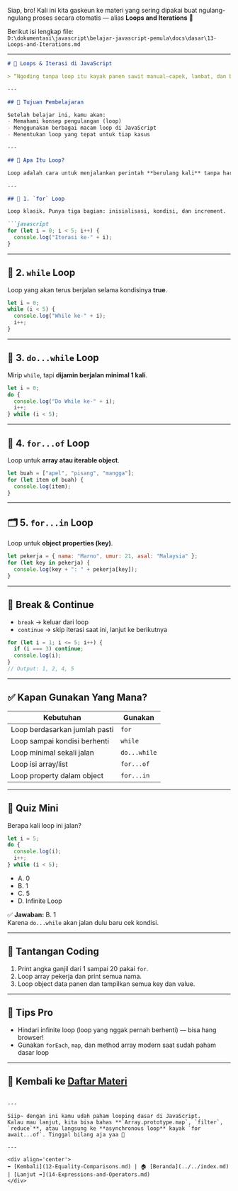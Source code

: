Siap, bro! Kali ini kita gaskeun ke materi yang sering dipakai buat ngulang-ngulang proses secara otomatis — alias **Loops and Iterations** 🔁

Berikut isi lengkap file:  
`D:\dokumentasi\javascript\belajar-javascript-pemula\docs\dasar\13-Loops-and-Iterations.md`

---

```markdown
# 🔁 Loops & Iterasi di JavaScript

> “Ngoding tanpa loop itu kayak panen sawit manual—capek, lambat, dan bikin nangis 😭”

---

## 🎯 Tujuan Pembelajaran

Setelah belajar ini, kamu akan:
- Memahami konsep pengulangan (loop)
- Menggunakan berbagai macam loop di JavaScript
- Menentukan loop yang tepat untuk tiap kasus

---

## 🧠 Apa Itu Loop?

Loop adalah cara untuk menjalankan perintah **berulang kali** tanpa harus menulis kode yang sama berkali-kali.

---

## 🔄 1. `for` Loop

Loop klasik. Punya tiga bagian: inisialisasi, kondisi, dan increment.

```javascript
for (let i = 0; i < 5; i++) {
  console.log("Iterasi ke-" + i);
}
```

---

## 🔁 2. `while` Loop

Loop yang akan terus berjalan selama kondisinya **true**.

```javascript
let i = 0;
while (i < 5) {
  console.log("While ke-" + i);
  i++;
}
```

---

## 🔂 3. `do...while` Loop

Mirip `while`, tapi **dijamin berjalan minimal 1 kali**.

```javascript
let i = 0;
do {
  console.log("Do While ke-" + i);
  i++;
} while (i < 5);
```

---

## 🧭 4. `for...of` Loop

Loop untuk **array atau iterable object**.

```javascript
let buah = ["apel", "pisang", "mangga"];
for (let item of buah) {
  console.log(item);
}
```

---

## 🗂️ 5. `for...in` Loop

Loop untuk **object properties (key)**.

```javascript
let pekerja = { nama: "Marno", umur: 21, asal: "Malaysia" };
for (let key in pekerja) {
  console.log(key + ": " + pekerja[key]);
}
```

---

## 🚨 Break & Continue

- `break` → keluar dari loop
- `continue` → skip iterasi saat ini, lanjut ke berikutnya

```javascript
for (let i = 1; i <= 5; i++) {
  if (i === 3) continue;
  console.log(i);
}
// Output: 1, 2, 4, 5
```

---

## ✅ Kapan Gunakan Yang Mana?

| Kebutuhan                        | Gunakan       |
|----------------------------------|---------------|
| Loop berdasarkan jumlah pasti    | `for`         |
| Loop sampai kondisi berhenti     | `while`       |
| Loop minimal sekali jalan        | `do...while`  |
| Loop isi array/list              | `for...of`    |
| Loop property dalam object       | `for...in`    |

---

## 🧠 Quiz Mini

Berapa kali loop ini jalan?

```javascript
let i = 5;
do {
  console.log(i);
  i++;
} while (i < 5);
```

- A. 0  
- B. 1  
- C. 5  
- D. Infinite Loop

✅ **Jawaban:** B. 1  
Karena `do...while` akan jalan dulu baru cek kondisi.

---

## 💪 Tantangan Coding

1. Print angka ganjil dari 1 sampai 20 pakai `for`.
2. Loop array pekerja dan print semua nama.
3. Loop object data panen dan tampilkan semua key dan value.

---

## 🧠 Tips Pro

- Hindari infinite loop (loop yang nggak pernah berhenti) — bisa hang browser!
- Gunakan `forEach`, `map`, dan method array modern saat sudah paham dasar loop

---

## 🔁 Kembali ke [Daftar Materi](../../index.md)
```

---

Siip~ dengan ini kamu udah paham looping dasar di JavaScript.  
Kalau mau lanjut, kita bisa bahas **`Array.prototype.map`, `filter`, `reduce`**, atau langsung ke **asynchronous loop** kayak `for await...of`. Tinggal bilang aja yaa 🚀

---

<div align='center'>
⬅️ [Kembali](12-Equality-Comparisons.md) | 🏠 [Beranda](../../index.md) | [Lanjut ➡️](14-Expressions-and-Operators.md)
</div>
